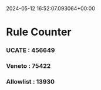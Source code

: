 2024-05-12 16:52:07.093064+00:00
# Rule Counter 
 ### UCATE : 456649

 ### Veneto : 75422

 ### Allowlist : 13930